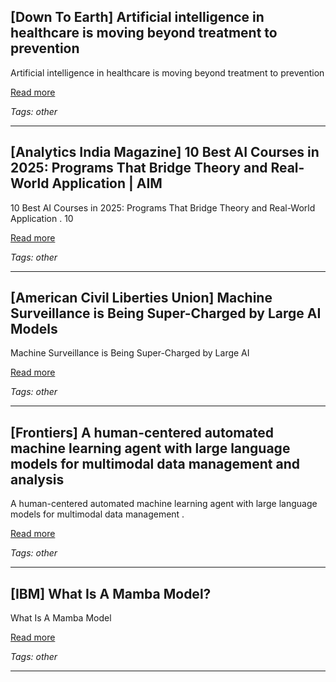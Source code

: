## [Down To Earth] Artificial intelligence in healthcare is moving beyond treatment to prevention

Artificial intelligence in healthcare is moving beyond treatment to prevention

[Read more](https://www.downtoearth.org.in/health/artificial-intelligence-in-healthcare-is-moving-beyond-treatment-to-prevention)

_Tags: other_

---
## [Analytics India Magazine] 10 Best AI Courses in 2025: Programs That Bridge Theory and Real-World Application | AIM

10 Best AI Courses in 2025: Programs That Bridge Theory and Real-World Application . 10

[Read more](https://analyticsindiamag.com/ai-trends/10-best-ai-courses-in-2025/)

_Tags: other_

---
## [American Civil Liberties Union] Machine Surveillance is Being Super-Charged by Large AI Models

Machine Surveillance is Being Super-Charged by Large AI

[Read more](https://www.aclu.org/news/privacy-technology/machine-surveillance-is-being-super-charged-by-large-ai-models)

_Tags: other_

---
## [Frontiers] A human-centered automated machine learning agent with large language models for multimodal data management and analysis

A human-centered automated machine learning agent with large language models for multimodal data management .

[Read more](https://www.frontiersin.org/journals/artificial-intelligence/articles/10.3389/frai.2025.1680845/full)

_Tags: other_

---
## [IBM] What Is A Mamba Model?

What Is A Mamba Model

[Read more](https://www.ibm.com/think/topics/mamba-model)

_Tags: other_

---
